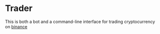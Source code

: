 # Trader
This is both a bot and a command-line interface for trading cryptocurrency on [binance](https://binance.com)
